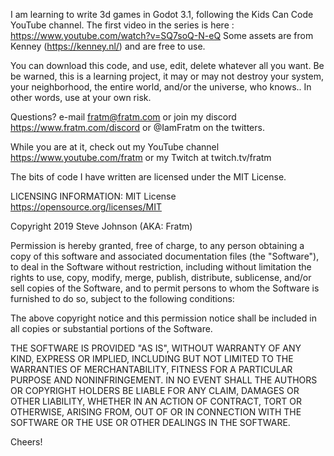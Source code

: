 I am learning to write 3d games in Godot 3.1, following the Kids Can Code YouTube channel.
The first video in the series is here : https://www.youtube.com/watch?v=SQ7soQ-N-eQ
Some assets are from Kenney (https://kenney.nl/) and are free to use.

You can download this code, and use, edit, delete whatever all you want.  Be be warned, this is a learning project, it may or may not destroy your system, your neighborhood, the entire world, and/or the universe,  who knows..  In other words, use at your own risk.

Questions?  e-mail fratm@fratm.com  or join my discord https://www.fratm.com/discord or @IamFratm on the twitters.

While you are at it, check out my YouTube channel  https://www.youtube.com/fratm or my Twitch at twitch.tv/fratm


The bits of code I have written are licensed under the MIT License.

LICENSING INFORMATION: MIT License https://opensource.org/licenses/MIT

Copyright 2019 Steve Johnson (AKA: Fratm)

Permission is hereby granted, free of charge, to any person obtaining a copy of this software and associated documentation files (the "Software"), to deal in the Software without restriction, including without limitation the rights to use, copy, modify, merge, publish, distribute, sublicense, and/or sell copies of the Software, and to permit persons to whom the Software is furnished to do so, subject to the following conditions:

The above copyright notice and this permission notice shall be included in all copies or substantial portions of the Software.

THE SOFTWARE IS PROVIDED "AS IS", WITHOUT WARRANTY OF ANY KIND, EXPRESS OR IMPLIED, INCLUDING BUT NOT LIMITED TO THE WARRANTIES OF MERCHANTABILITY, FITNESS FOR A PARTICULAR PURPOSE AND NONINFRINGEMENT. IN NO EVENT SHALL THE AUTHORS OR COPYRIGHT HOLDERS BE LIABLE FOR ANY CLAIM, DAMAGES OR OTHER LIABILITY, WHETHER IN AN ACTION OF CONTRACT, TORT OR OTHERWISE, ARISING FROM, OUT OF OR IN CONNECTION WITH THE SOFTWARE OR THE USE OR OTHER DEALINGS IN THE SOFTWARE.



Cheers!

